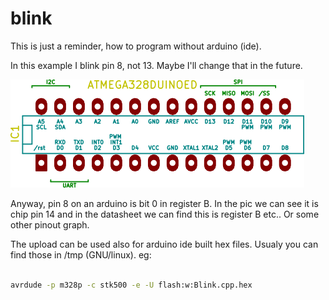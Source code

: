 # blink

This is just a reminder, how to program without arduino (ide).

In this example I blink pin 8, not 13. Maybe I'll change that in the future.

![alt](https://github.com/noisegate/kicadlib/blob/master/pics/atduino.png)

Anyway, pin 8 on an arduino is bit 0 in register B. In the pic we can see it is 
chip pin 14 and in the datasheet we can find this is register B etc.. Or some other
pinout graph. 

The upload can be used also for arduino ide built hex files. Usualy you can find those
in /tmp (GNU/linux). eg:

```bash

avrdude -p m328p -c stk500 -e -U flash:w:Blink.cpp.hex

```

